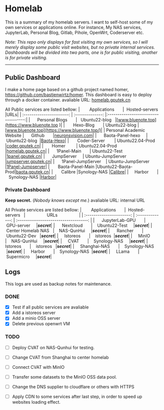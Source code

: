 # Homelab

This is a summary of my homelab servers. I want to self-host some of my own services or applications online. For instance, My NAS services, JupyterLab, Personal Blog, Gitlab, Pihole, OpenWrt, Coderserver etc.

*Note: This repo only displays for fast visiting my own services, so I will merely display some public visit websites, but no private internal services. Dashboards will be divided into two parts, one is for public visiting, another is for private visiting.*

---
## Public Dashboard
I make a home page based on a github project named homer, https://github.com/bastienwirtz/homer. This dashboard is easy to deploy through a docker container.
avaliable URL: [homelab.gputek.cn](http://homelab.gputek.cn/)

All Public services are listed bellow:
|        Applications       |  Hosted-servers   |URLs|
| :-----------------------: | :--------------:  |:------------------------------------:|
|      Personal Blogs       |   Ubuntu22-blog   |[www.bluenote.top](https://www.bluenote.top )|
|       Hexo-Blog           |   Ubuntu22-blog   |[www.bluenote.top](https://www.bluenote.top/)|
| Personal Academic Website |      Github       |[neuronsvision.com](https://neuronsvision.com/)|
|      Baota-Panel-hexo     |    Ubuntu22-blog  |[Baota-Hexo](https://www.gputek.cn:26459/ad31e4e2)|
|       Coder-Server        | Ubuntu22.04-Prod  |[coder.gputek.cn](http://coder.gputek.cn)|
|       Homer               | Ubuntu22.04-Prod  |[homelab.gputek.cn](http://homelab.gputek.cn/)|
|      1Panel-Main          | Ubuntu22-Test     |[1panel.gputek.cn](http://1panel.gputek.cn/)|
|      JumpServer           | Ubuntu-JumpServer |[jumpserver.gputek.cn](http://jumpserver.gputek.cn/)|
|      1Panel-JumpServer    | Ubuntu-JumpServer |[1Panel-Jumpserver](https://www.gputek.cn:34307/7bea1109d8)|
|       Baota-Panel-Main    |Ubuntu22-Baota-Prod|[baota.gputek.cn](http://baota.gputek.cn/)|
|       Calibre             |Synology-NAS       |[Calibre](http://www.synotech.top:8888/)|
|      Harbor               |    Synology-NAS   |[Harbor](https://www.synotech.top:4001)|


### Private Dashboard
**Keep secret.** (*Nobody knows except me.*)
avaliable URL: internal URL


All Private services are listed bellow:
|        Applications       |  Hosted-servers       |                  URLs                  |
| :-----------------------: | :--------------:      | :------------------------------------: |
|      JupyterLab-GPU       |    GPU-server         |***secret***|
|      Nextcloud            |    Ubuntu22-Test      |***secret***|
|      Center Homelab NAS   |    NAS-QunHui         |***secret***|
|      Rancher              |    Ubuntu22-Dev       |***secret***|
|      Istoreos             |    istoreos           |***secret***|
|      MinIO                |    NAS-QunHui         |***secret***|
|      CVAT                 |    Synology-NAS       |***secret***|
|      Istoreos             |    istoreos           |***secret***|
|      Shanghai-NAS         |    Synology-NAS       |***secret***|
|      Harbor               |    Synology-NAS       |***secret***|
|      LLama                |    Supermicro         |***secret***|

## Logs
This logs are used as backup notes for maintenance.
### DONE
- [x] Test if all public services are avaliable
- [x] Add a istoreos server
- [x] Add a minio OSS server
- [x] Delete previous openwrt VM

### TODO
- [ ] Deploy CVAT on NAS-Qunhui for testing.
- [ ] Change CVAT from Shanghai to center homelab
- [ ] Connect CVAT with MinIO
- [ ] Transfer some datasets to the MinIO OSS data pool.
- [ ] Change the DNS supplier to cloudflare or others with HTTPS
- [ ] Apply CDN to some services after last step, in order to speed up websites loading effect.





